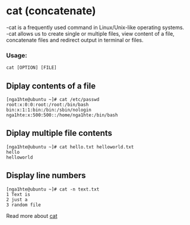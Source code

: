 # cat (concatenate)

-cat is a frequently used command in Linux/Unix-like operating systems.  
-cat allows us to create single or multiple files, view content of a file, concatenate files and redirect output in terminal or files.

### Usage: 
```cat [OPTION] [FILE]```

## Diplay contents of a file
```
[nga1hte@ubuntu ~]# cat /etc/passwd 
root:x:0:0:root:/root:/bin/bash
bin:x:1:1:bin:/bin:/sbin/nologin
nga1hte:x:500:500::/home/nga1hte:/bin/bash
```

## Diplay multiple file contents
```
[nga1hte@ubuntu ~]# cat hello.txt helloworld.txt 
hello
helloworld
```

## Display line numbers
```
[nga1hte@ubuntu ~]# cat -n text.txt 
1 Text is
2 just a 
3 random file
```
Read more about [cat](https://man7.org/linux/man-pages/man1/cat.1.html) 

